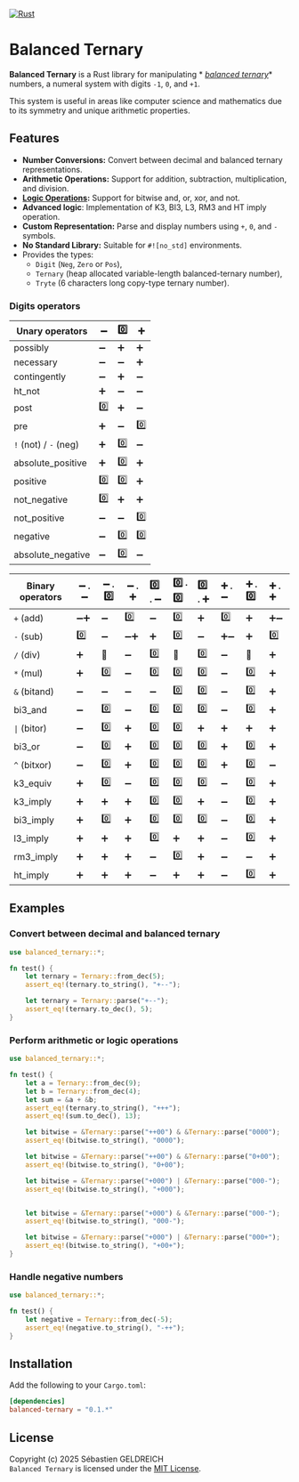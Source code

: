 [![Rust](https://github.com/Trehinos/balanced-ternary/actions/workflows/rust.yml/badge.svg)](https://github.com/Trehinos/balanced-ternary/actions/workflows/rust.yml)

# Balanced Ternary

**Balanced Ternary** is a Rust library for manipulating *
*[balanced ternary](https://en.wikipedia.org/wiki/Balanced_ternary)** numbers, a numeral system with digits `-1`,
`0`, and `+1`.

This system is useful in areas like computer science and mathematics due to its symmetry and unique arithmetic
properties.

## Features

- **Number Conversions:** Convert between decimal and balanced ternary representations.
- **Arithmetic Operations:** Support for addition, subtraction, multiplication, and division.
- **[Logic Operations](https://en.wikipedia.org/wiki/Three-valued_logic):** Support for bitwise and, or, xor, and not.
- **Advanced logic**: Implementation of K3, BI3, L3, RM3 and HT imply operation.
- **Custom Representation:** Parse and display numbers using `+`, `0`, and `-` symbols.
- **No Standard Library:** Suitable for `#![no_std]` environments.
- Provides the types:
    - `Digit` (`Neg`, `Zero` or `Pos`),
    - `Ternary` (heap allocated variable-length balanced-ternary number),
    - `Tryte` (6 characters long copy-type ternary number).

### Digits operators

| Unary operators       | ➖   | 0️⃣ | ➕   |
|-----------------------|-----|-----|-----|
| possibly              | ➖   | ➕   | ➕   |
| necessary             | ➖   | ➖   | ➕   |
| contingently          | ➖   | ➕   | ➖   |
| ht_not                | ➕   | ➖   | ➖   |
| post                  | 0️⃣ | ➕   | ➖   |
| pre                   | ➕️  | ➖   | 0️⃣ |
| `!` (not) / `-` (neg) | ➕   | 0️⃣ | ➖   |
| absolute_positive     | ➕   | 0️⃣ | ➕   |
| positive              | 0️⃣ | 0️⃣ | ➕   |
| not_negative          | 0️⃣ | ➕   | ➕   |
| not_positive          | ➖   | ➖   | 0️⃣ |
| negative              | ➖   | 0️⃣ | 0️⃣ |
| absolute_negative     | ➖   | 0️⃣ | ➖   |

| Binary operators | ➖ . ➖ | ➖ . 0️⃣ | ➖ . ➕ | 0️⃣ . ➖ | 0️⃣ . 0️⃣ | 0️⃣ . ➕ | ➕ . ➖ | ➕ . 0️⃣ | ➕ . ➕ |
|------------------|-------|---------|-------|:--------|:----------|:--------|:------|:--------|:------|
| `+` (add)        | ➖➕    | ➖       | 0️⃣   | ➖       | 0️⃣       | ➕       | 0️⃣   | ➕       | ➕➖    |
| `-` (sub)        | 0️⃣   | ➖       | ➖➕    | ➕       | 0️⃣       | ➖       | ➕➖    | ➕       | 0️⃣   |
| `/` (div)        | ➕     | 🚫      | ➖     | 0️⃣     | 🚫        | 0️⃣     | ➖     | 🚫      | ➕     |
| `*` (mul)        | ➕     | 0️⃣     | ➖     | 0️⃣     | 0️⃣       | 0️⃣     | ➖     | 0️⃣     | ➕     |
| `&` (bitand)     | ➖     | ➖       | ➖     | ➖       | 0️⃣       | 0️⃣     | ➖     | 0️⃣     | ➕     |
| bi3_and          | ➖     | 0️⃣     | ➖     | 0️⃣     | 0️⃣       | 0️⃣     | ➖     | 0️⃣     | ➕     |
| `\|` (bitor)     | ➖     | 0️⃣     | ➕     | 0️⃣     | 0️⃣       | ➕       | ➕     | ➕       | ➕     |
| bi3_or           | ➖     | 0️⃣     | ➕     | 0️⃣     | 0️⃣       | 0️⃣     | ➕     | 0️⃣     | ➕     |
| `^` (bitxor)     | ➖     | 0️⃣     | ➕     | 0️⃣     | 0️⃣       | 0️⃣     | ➕     | 0️⃣     | ➖     |
| k3_equiv         | ➕     | 0️⃣     | ➖     | 0️⃣     | 0️⃣       | 0️⃣     | ➖     | 0️⃣     | ➕     |
| k3_imply         | ➕     | ➕       | ➕     | 0️⃣     | 0️⃣       | ➕       | ➖     | 0️⃣     | ➕     |
| bi3_imply        | ➕     | 0️⃣     | ➕     | 0️⃣     | 0️⃣       | 0️⃣     | ➖     | 0️⃣     | ➕     |
| l3_imply         | ➕     | ➕       | ➕     | 0️⃣     | ➕         | ➕       | ➖     | 0️⃣     | ➕     |
| rm3_imply        | ➕     | ➕       | ➕     | ➖       | 0️⃣       | ➕       | ➖     | ➖       | ➕     |
| ht_imply         | ➕     | ➕       | ➕     | ➖       | ➕         | ➕       | ➖     | 0️⃣     | ➕     |

## Examples

### Convert between decimal and balanced ternary

```rust
use balanced_ternary::*;

fn test() {
    let ternary = Ternary::from_dec(5);
    assert_eq!(ternary.to_string(), "+--");

    let ternary = Ternary::parse("+--");
    assert_eq!(ternary.to_dec(), 5);
}
```

### Perform arithmetic or logic operations

```rust
use balanced_ternary::*;

fn test() {
    let a = Ternary::from_dec(9);
    let b = Ternary::from_dec(4);
    let sum = &a + &b;
    assert_eq!(ternary.to_string(), "+++");
    assert_eq!(sum.to_dec(), 13);

    let bitwise = &Ternary::parse("++00") & &Ternary::parse("0000");
    assert_eq!(bitwise.to_string(), "0000");

    let bitwise = &Ternary::parse("++00") & &Ternary::parse("0+00");
    assert_eq!(bitwise.to_string(), "0+00");

    let bitwise = &Ternary::parse("+000") | &Ternary::parse("000-");
    assert_eq!(bitwise.to_string(), "+000");


    let bitwise = &Ternary::parse("+000") & &Ternary::parse("000-");
    assert_eq!(bitwise.to_string(), "000-");

    let bitwise = &Ternary::parse("+000") | &Ternary::parse("000+");
    assert_eq!(bitwise.to_string(), "+00+");
}
```

### Handle negative numbers

```rust
use balanced_ternary::*;

fn test() {
    let negative = Ternary::from_dec(-5);
    assert_eq!(negative.to_string(), "-++");
}
```

## Installation

Add the following to your `Cargo.toml`:

```toml
[dependencies]
balanced-ternary = "0.1.*"
```

## License

Copyright (c) 2025 Sébastien GELDREICH  
`Balanced Ternary` is licensed under the [MIT License](LICENSE).
